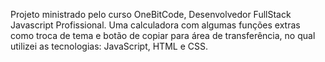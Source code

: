 Projeto ministrado pelo curso OneBitCode, Desenvolvedor FullStack Javascript Profissional. Uma calculadora com algumas funções extras como troca de tema e botão de copiar para área de transferência, no qual utilizei as tecnologias: JavaScript, HTML e CSS.
